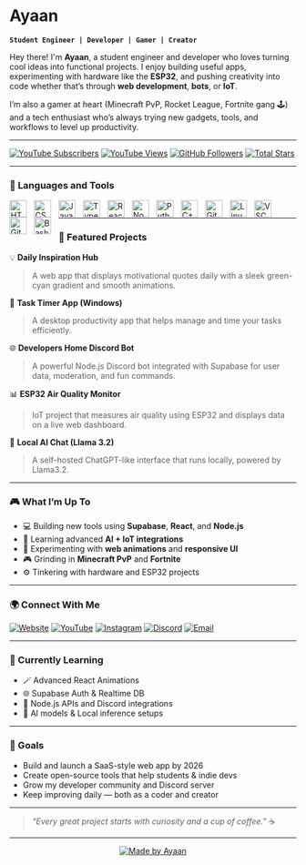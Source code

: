 #  Ayaan

**`Student Engineer | Developer | Gamer | Creator`**

Hey there! I'm **Ayaan**, a student engineer and developer who loves turning cool ideas into functional projects. I enjoy building useful apps, experimenting with hardware like the **ESP32**, and pushing creativity into code whether that’s through **web development**, **bots**, or **IoT**.  

I’m also a gamer at heart (Minecraft PvP, Rocket League, Fortnite gang 🕹️) and a tech enthusiast who’s always trying new gadgets, tools, and workflows to level up productivity.

---

<p align="left">
  <a href="#"><img alt="YouTube Subscribers" title="Subscribe to my YouTube channel" src="https://custom-icon-badges.demolab.com/youtube/channel/subscribers/CHANNEL_ID?color=%23E05D44&label=SUBSCRIBE&logo=video&logoColor=white&style=for-the-badge&labelColor=CE4630"/></a> 
  <a href="#"><img alt="YouTube Views" title="YouTube views" src="https://custom-icon-badges.demolab.com/youtube/channel/views/CHANNEL_ID?color=%23E1AD0E&logo=eye&logoColor=white&style=for-the-badge&labelColor=C79600"/></a> 
  <a href="#"><img alt="GitHub Followers" title="Follow me on GitHub" src="https://custom-icon-badges.demolab.com/github/followers/Ayaan?color=236ad3&labelColor=1155ba&style=for-the-badge&logo=person-add&label=Follow&logoColor=white"/></a>
  <a href="#"><img alt="Total Stars" title="Total stars on GitHub" src="https://custom-icon-badges.demolab.com/github/stars/Ayaan?color=55960c&style=for-the-badge&labelColor=488207&logo=star"/></a>
</p>

---

### 🧰 Languages and Tools

<img align="left" alt="HTML" width="30px" style="padding-right:10px;" src="https://cdn.jsdelivr.net/gh/devicons/devicon/icons/html5/html5-plain.svg"/>
<img align="left" alt="CSS" width="30px" style="padding-right:10px;" src="https://cdn.jsdelivr.net/gh/devicons/devicon/icons/css3/css3-plain.svg"/>
<img align="left" alt="JavaScript" width="30px" style="padding-right:10px;" src="https://cdn.jsdelivr.net/gh/devicons/devicon/icons/javascript/javascript-plain.svg"/>
<img align="left" alt="TypeScript" width="30px" style="padding-right:10px;" src="https://cdn.jsdelivr.net/gh/devicons/devicon/icons/typescript/typescript-original.svg"/>
<img align="left" alt="React" width="30px" style="padding-right:10px;" src="https://cdn.jsdelivr.net/gh/devicons/devicon/icons/react/react-original.svg"/>
<img align="left" alt="NodeJS" width="30px" style="padding-right:10px;" src="https://cdn.jsdelivr.net/gh/devicons/devicon/icons/nodejs/nodejs-original.svg"/>
<img align="left" alt="Python" width="30px" style="padding-right:10px;" src="https://cdn.jsdelivr.net/gh/devicons/devicon/icons/python/python-plain.svg"/>
<img align="left" alt="C++" width="30px" style="padding-right:10px;" src="https://cdn.jsdelivr.net/gh/devicons/devicon/icons/cplusplus/cplusplus-line.svg"/>
<img align="left" alt="Git" width="30px" style="padding-right:10px;" src="https://cdn.jsdelivr.net/gh/devicons/devicon/icons/git/git-original.svg"/>
<img align="left" alt="Linux" width="30px" style="padding-right:10px;" src="https://cdn.jsdelivr.net/gh/devicons/devicon/icons/linux/linux-original.svg"/>
<img align="left" alt="VSCode" width="30px" style="padding-right:10px;" src="https://cdn.jsdelivr.net/gh/devicons/devicon/icons/vscode/vscode-original.svg"/>
<img align="left" alt="GitHub" width="30px" style="padding-right:10px;" src="https://cdn.jsdelivr.net/gh/devicons/devicon/icons/github/github-original.svg"/>
<img align="left" alt="Bash" width="30px" style="padding-right:10px;" src="https://cdn.jsdelivr.net/gh/devicons/devicon/icons/bash/bash-original.svg"/>
<br />

---

### 🚀 Featured Projects

💡 **Daily Inspiration Hub**  
> A web app that displays motivational quotes daily with a sleek green-cyan gradient and smooth animations.  

🧭 **Task Timer App (Windows)**  
> A desktop productivity app that helps manage and time your tasks efficiently.  

🌐 **Developers Home Discord Bot**  
> A powerful Node.js Discord bot integrated with Supabase for user data, moderation, and fun commands.  

📊 **ESP32 Air Quality Monitor**  
> IoT project that measures air quality using ESP32 and displays data on a live web dashboard.  

🤖 **Local AI Chat (Llama 3.2)**  
> A self-hosted ChatGPT-like interface that runs locally, powered by Llama3.2.  

---

### 🎮 What I’m Up To
- 💻 Building new tools using **Supabase**, **React**, and **Node.js**
- 🧠 Learning advanced **AI + IoT integrations**
- 🎨 Experimenting with **web animations** and **responsive UI**
- 🎮 Grinding in **Minecraft PvP** and **Fortnite**
- ⚙️ Tinkering with hardware and ESP32 projects

---

### 🌍 Connect With Me

<p align="left">
  <a href="#"><img alt="Website" title="Website" src="https://custom-icon-badges.demolab.com/badge/-Portfolio-47CCCC?style=for-the-badge&logo=globe&logoColor=white"/></a>
  <a href="#"><img alt="YouTube" title="YouTube" src="https://custom-icon-badges.demolab.com/badge/-YouTube-red?style=for-the-badge&logo=video&logoColor=white"/></a>
  <a href="#"><img alt="Instagram" title="Instagram" src="https://custom-icon-badges.demolab.com/badge/-Instagram-833AB4?style=for-the-badge&logo=instagram&logoColor=white"/></a>
  <a href="#"><img alt="Discord" title="Join my Discord" src="https://custom-icon-badges.demolab.com/badge/-Discord-5865F2?style=for-the-badge&logo=discord&logoColor=white"/></a>
  <a href="#"><img alt="Email" title="Email Me" src="https://custom-icon-badges.demolab.com/badge/-Email-0078D4?style=for-the-badge&logo=gmail&logoColor=white"/></a>
</p>

---

### 🧩 Currently Learning
- 🪄 Advanced React Animations
- 🌐 Supabase Auth & Realtime DB
- 🔧 Node.js APIs and Discord integrations
- 🤖 AI models & Local inference setups

---

### 🎯 Goals
- Build and launch a SaaS-style web app by 2026  
- Create open-source tools that help students & indie devs  
- Grow my developer community and Discord server  
- Keep improving daily — both as a coder and creator  

---

> _“Every great project starts with curiosity and a cup of coffee.”_ ☕

---

<p align="center">
  <a href="#"><img alt="Made by Ayaan" title="Made by Ayaan" src="https://custom-icon-badges.demolab.com/badge/-Made%20by%20Ayaan-00796b?style=for-the-badge&logo=terminal&logoColor=white"/></a>
</p>
